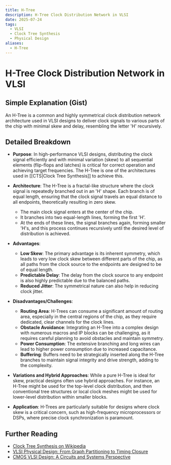 ```yaml
---
title: H-Tree
description: H-Tree Clock Distribution Network in VLSI
date: 2025-07-24
tags:
  - VLSI
  - Clock Tree Synthesis
  - Physical Design
aliases:
  - H-Tree
---
```


# H-Tree Clock Distribution Network in VLSI

## Simple Explanation (Gist)
An H-Tree is a common and highly symmetrical clock distribution network architecture used in VLSI designs to deliver clock signals to various parts of the chip with minimal skew and delay, resembling the letter 'H' recursively.

## Detailed Breakdown

*   **Purpose**: In high-performance VLSI designs, distributing the clock signal efficiently and with minimal variation (skew) to all sequential elements (flip-flops and latches) is critical for correct operation and achieving target frequencies. The H-Tree is one of the architectures used in [[CTS|Clock Tree Synthesis]] to achieve this.

*   **Architecture**: The H-Tree is a fractal-like structure where the clock signal is repeatedly branched out in an 'H' shape. Each branch is of equal length, ensuring that the clock signal travels an equal distance to all endpoints, theoretically resulting in zero skew.
    *   The main clock signal enters at the center of the chip.
    *   It branches into two equal-length lines, forming the first 'H'.
    *   At the ends of these lines, the signal branches again, forming smaller 'H's, and this process continues recursively until the desired level of distribution is achieved.

*   **Advantages**: 
    *   **Low Skew**: The primary advantage is its inherent symmetry, which leads to very low clock skew between different parts of the chip, as all paths from the clock source to the endpoints are designed to be of equal length.
    *   **Predictable Delay**: The delay from the clock source to any endpoint is also highly predictable due to the balanced paths.
    *   **Reduced Jitter**: The symmetrical nature can also help in reducing clock jitter.

*   **Disadvantages/Challenges**: 
    *   **Routing Area**: H-Trees can consume a significant amount of routing area, especially in the central regions of the chip, as they require dedicated, clear channels for the clock lines.
    *   **Obstacle Avoidance**: Integrating an H-Tree into a complex design with numerous macros and IP blocks can be challenging, as it requires careful planning to avoid obstacles and maintain symmetry.
    *   **Power Consumption**: The extensive branching and long wires can lead to higher power consumption due to increased capacitance.
    *   **Buffering**: Buffers need to be strategically inserted along the H-Tree branches to maintain signal integrity and drive strength, adding to the complexity.

*   **Variations and Hybrid Approaches**: While a pure H-Tree is ideal for skew, practical designs often use hybrid approaches. For instance, an H-Tree might be used for the top-level clock distribution, and then conventional tree structures or local clock meshes might be used for lower-level distribution within smaller blocks.

*   **Application**: H-Trees are particularly suitable for designs where clock skew is a critical concern, such as high-frequency microprocessors or DSPs, where precise clock synchronization is paramount.

## Further Reading

*   [Clock Tree Synthesis on Wikipedia](https://en.wikipedia.org/wiki/Clock_tree_synthesis)
*   [VLSI Physical Design: From Graph Partitioning to Timing Closure](https://www.amazon.com/VLSI-Physical-Design-Partitioning-Engineering/dp/0471721426)
*   [CMOS VLSI Design: A Circuits and Systems Perspective](https://www.amazon.com/CMOS-VLSI-Design-Circuits-Perspective/dp/0321547748)